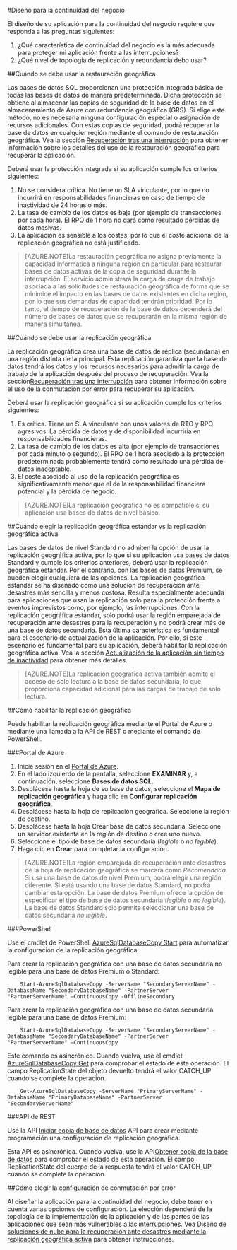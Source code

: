 <properties 
   pageTitle="Diseño de la base de datos SQL para la continuidad del negocio" 
   description="Directrices para realizar su elección En esta sección se proporcionan directrices que le ayudarán a elegir las características BCDR que deben usarse, así como el momento en que deben usarse. Esto incluye descripciones de lo que obtendrá automáticamente con el uso de la base de datos SQL."
   services="sql-database" 
   documentationCenter="" 
   authors="elfisher" 
   manager="jeffreyg" 
   editor="monicar"/>

<tags
   ms.service="sql-database"
   ms.devlang="NA"
   ms.topic="article"
   ms.tgt_pltfrm="NA"
   ms.workload="data-management" 
   ms.date="07/14/2015"
   ms.author="elfish"/>

#Diseño para la continuidad del negocio

El diseño de su aplicación para la continuidad del negocio requiere que responda a las preguntas siguientes:

1. ¿Qué característica de continuidad del negocio es la más adecuada para proteger mi aplicación frente a las interrupciones?
2. ¿Qué nivel de topología de replicación y redundancia debo usar?

##Cuándo se debe usar la restauración geográfica

Las bases de datos SQL proporcionan una protección integrada básica de todas las bases de datos de manera predeterminada. Dicha protección se obtiene al almacenar las copias de seguridad de la base de datos en el almacenamiento de Azure con redundancia geográfica (GRS). Si elige este método, no es necesaria ninguna configuración especial o asignación de recursos adicionales. Con estas copias de seguridad, podrá recuperar la base de datos en cualquier región mediante el comando de restauración geográfica. Vea la sección [Recuperación tras una interrupción](sql-database-disaster-recovery.md) para obtener información sobre los detalles del uso de la restauración geográfica para recuperar la aplicación.

Deberá usar la protección integrada si su aplicación cumple los criterios siguientes:

1. No se considera crítica. No tiene un SLA vinculante, por lo que no incurrirá en responsabilidades financieras en caso de tiempo de inactividad de 24 horas o más.
2. La tasa de cambio de los datos es baja (por ejemplo de transacciones por cada hora). El RPO de 1 hora no dará como resultado pérdidas de datos masivas.
3. La aplicación es sensible a los costes, por lo que el coste adicional de la replicación geográfica no está justificado. 

> [AZURE.NOTE]La restauración geográfica no asigna previamente la capacidad informática a ninguna región en particular para restaurar bases de datos activas de la copia de seguridad durante la interrupción. El servicio administrará la carga de carga de trabajo asociada a las solicitudes de restauración geográfica de forma que se minimice el impacto en las bases de datos existentes en dicha región, por lo que sus demandas de capacidad tendrán prioridad. Por lo tanto, el tiempo de recuperación de la base de datos dependerá del número de bases de datos que se recuperarán en la misma región de manera simultánea.

##Cuándo se debe usar la replicación geográfica

La replicación geográfica crea una base de datos de réplica (secundaria) en una región distinta de la principal. Esta replicación garantiza que la base de datos tendrá los datos y los recursos necesarios para admitir la carga de trabajo de la aplicación después del proceso de recuperación. Vea la sección[Recuperación tras una interrupción](sql-database-disaster-recovery.md) para obtener información sobre el uso de la conmutación por error para recuperar su aplicación.

Deberá usar la replicación geográfica si su aplicación cumple los criterios siguientes:

1. Es crítica. Tiene un SLA vinculante con unos valores de RTO y RPO agresivos. La pérdida de datos y de disponibilidad incurriría en responsabilidades financieras. 
2. La tasa de cambio de los datos es alta (por ejemplo de transacciones por cada minuto o segundo). El RPO de 1 hora asociado a la protección predeterminada probablemente tendrá como resultado una pérdida de datos inaceptable.
3. El coste asociado al uso de la replicación geográfica es significativamente menor que el de la responsabilidad financiera potencial y la pérdida de negocio.

> [AZURE.NOTE]La replicación geográfica no es compatible si su aplicación usa bases de datos de nivel básico.

##Cuándo elegir la replicación geográfica estándar vs la replicación geográfica activa

Las bases de datos de nivel Standard no admiten la opción de usar la replicación geográfica activa, por lo que si su aplicación usa bases de datos Standard y cumple los criterios anteriores, deberá usar la replicación geográfica estándar. Por el contrario, con las bases de datos Premium, se pueden elegir cualquiera de las opciones. La replicación geográfica estándar se ha diseñado como una solución de recuperación ante desastres más sencilla y menos costosa. Resulta especialmente adecuada para aplicaciones que usan la replicación solo para la protección frente a eventos imprevistos como, por ejemplo, las interrupciones. Con la replicación geográfica estándar, solo podrá usar la región emparejada de recuperación ante desastres para la recuperación y no podrá crear más de una base de datos secundaria. Esta última característica es fundamental para el escenario de actualización de la aplicación. Por ello, si este escenario es fundamental para su aplicación, deberá habilitar la replicación geográfica activa. Vea la sección [Actualización de la aplicación sin tiempo de inactividad](sql-database-business-continuity-application-upgrade.md) para obtener más detalles.

> [AZURE.NOTE]La replicación geográfica activa también admite el acceso de solo lectura a la base de datos secundaria, lo que proporciona capacidad adicional para las cargas de trabajo de solo lectura.

##Cómo habilitar la replicación geográfica

Puede habilitar la replicación geográfica mediante el Portal de Azure o mediante una llamada a la API de REST o mediante el comando de PowerShell.

###Portal de Azure

1. Inicie sesión en el [Portal de Azure](https://portal.Azure.com).
2. En el lado izquierdo de la pantalla, seleccione **EXAMINAR** y, a continuación, seleccione **Bases de datos SQL**.
3. Desplácese hasta la hoja de su base de datos, seleccione el **Mapa de replicación geográfica** y haga clic en **Configurar replicación geográfica**.
4. Desplácese hasta la hoja de replicación geográfica. Seleccione la región de destino. 
5. Desplácese hasta la hoja Crear base de datos secundaria. Seleccione un servidor existente en la región de destino o cree uno nuevo.
6. Seleccione el tipo de base de datos secundaria (*legible* o *no legible*).
7. Haga clic en **Crear** para completar la configuración.

> [AZURE.NOTE]La región emparejada de recuperación ante desastres de la hoja de replicación geográfica se marcará como *Recomendada*. Si usa una base de datos de nivel Premium, podrá elegir una región diferente. Si está usando una base de datos Standard, no podrá cambiar esta opción. La base de datos Premium ofrece la opción de especificar el tipo de base de datos secundaria (*legible* o *no legible*). La base de datos Standard solo permite seleccionar una base de datos secundaria *no legible*.
 
###PowerShell

Use el cmdlet de PowerShell [AzureSqlDatabaseCopy Start](https://msdn.microsoft.com/library/dn720220.aspx) para automatizar la configuración de la replicación geográfica.

Para crear la replicación geográfica con una base de datos secundaria no legible para una base de datos Premium o Standard:
		
		Start-AzureSqlDatabaseCopy -ServerName "SecondaryServerName" -DatabaseName "SecondaryDatabaseName" -PartnerServer "PartnerServerName" –ContinuousCopy -OfflineSecondary
Para crear la replicación geográfica con una base de datos secundaria legible para una base de datos Premium:

		Start-AzureSqlDatabaseCopy -ServerName "SecondaryServerName" -DatabaseName "SecondaryDatabaseName" -PartnerServer "PartnerServerName" –ContinuousCopy
		 
Este comando es asincrónico. Cuando vuelva, use el cmdlet [AzureSqlDatabaseCopy Get](https://msdn.microsoft.com/library/dn720235.aspx) para comprobar el estado de esta operación. El campo ReplicationState del objeto devuelto tendrá el valor CATCH\_UP cuando se complete la operación.

		Get-AzureSqlDatabaseCopy -ServerName "PrimaryServerName" -DatabaseName "PrimaryDatabaseName" -PartnerServer "SecondaryServerName"


###API de REST 

Use la API [Iniciar copia de base de datos](https://msdn.microsoft.com/library/azure/dn509576.aspx) API para crear mediante programación una configuración de replicación geográfica.

Esta API es asincrónica. Cuando vuelva, use la API[Obtener copia de la base de datos](https://msdn.microsoft.com/library/azure/dn509570.aspx) para comprobar el estado de esta operación. El campo ReplicationState del cuerpo de la respuesta tendrá el valor CATCH\_UP cuando se complete la operación.


##Cómo elegir la configuración de conmutación por error 

Al diseñar la aplicación para la continuidad del negocio, debe tener en cuenta varias opciones de configuración. La elección dependerá de la topología de la implementación de la aplicación y de las partes de las aplicaciones que sean más vulnerables a las interrupciones. Vea [Diseño de soluciones de nube para la recuperación ante desastres mediante la replicación geográfica activa](https://msdn.microsoft.com/library/azure/dn741328.aspx) para obtener instrucciones.


 

<!---HONumber=August15_HO6-->